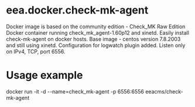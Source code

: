 # eea.docker.check-mk-agent
Docker image is based on the community edition -  Check_MK Raw Edition
Docker container running check_mk_agent-1.60p12 and xinetd.
Easily install check-mk-agent on docker hosts.
Base image - centos version 7.8.2003 and still using xinetd.
Configuration for logwatch plugin added.
Listen only on IPv4, TCP, port 6556.
# Usage example
docker run -it -d --name=check_mk-agent -p 6556:6556 eeacms/check-mk-agent
